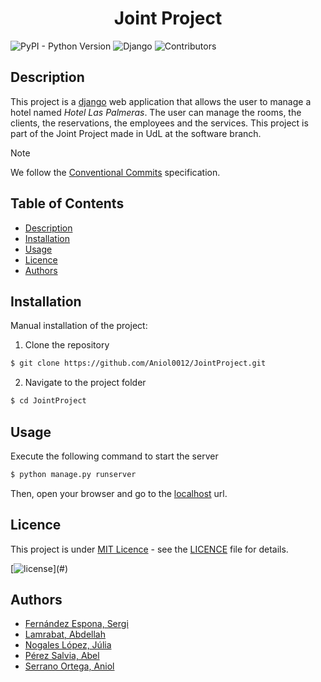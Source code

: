 <h1 align="center">Joint Project</h1>

![PyPI - Python Version](https://img.shields.io/pypi/pyversions/django) <!-- try: ?style=plastic -->
![Django](https://img.shields.io/badge/django-5.0.2-green.svg)
![Contributors](https://img.shields.io/badge/contributors-5-gre)

## Description

This project is a [django](https://www.djangoproject.com/) web application that allows the user to manage a hotel named _Hotel Las Palmeras_. The user can manage
the rooms, the clients, the reservations, the employees and the services. This project is part of the Joint Project made
in UdL at the software branch.

> [!NOTE]  
> We follow the [Conventional Commits](https://www.conventionalcommits.org/en/v1.0.0/) specification.

## Table of Contents

- [Description](#description)
- [Installation](#installation)
- [Usage](#usage)
- [Licence](#licence)
- [Authors](#authors)

## Installation

Manual installation of the project:

1. Clone the repository

```bash
$ git clone https://github.com/Aniol0012/JointProject.git
```

2. Navigate to the project folder

```bash
$ cd JointProject
```

## Usage

Execute the following command to start the server

```bash
$ python manage.py runserver
```
    
Then, open your browser and go to the [localhost](http://127.0.0.1:8000/) url.

## Licence

This project is under [MIT Licence](https://opensource.org/license/mit/) - see the [LICENCE](./LICENSE) file for
details.

[![license](https://img.shields.io/github/license/mashape/apistatus.svg?)](#)


## Authors

- [Fernández Espona, Sergi](https://github.com/SergiFn)
- [Lamrabat, Abdellah](https://github.com/AbdeDevs)
- [Nogales López, Júlia](https://github.com/julianogales)
- [Pérez Salvia, Abel](https://github.com/Abelitux)
- [Serrano Ortega, Aniol](https://github.com/Aniol0012)
